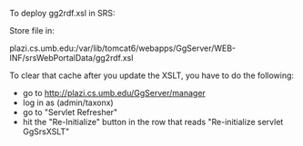 To deploy gg2rdf.xsl in SRS:

Store file in: 

plazi.cs.umb.edu:/var/lib/tomcat6/webapps/GgServer/WEB-INF/srsWebPortalData/gg2rdf.xsl

To clear that cache after you update the XSLT, you have to do the following:
* go to http://plazi.cs.umb.edu/GgServer/manager
* log in as (admin/taxonx)
* go to "Servlet Refresher"
* hit the "Re-Initialize" button in the row that reads "Re-initialize servlet GgSrsXSLT"
